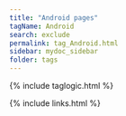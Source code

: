 ```yaml
---
title: "Android pages"
tagName: Android
search: exclude
permalink: tag_Android.html
sidebar: mydoc_sidebar
folder: tags
---
```

{% include taglogic.html %}

{% include links.html %}

